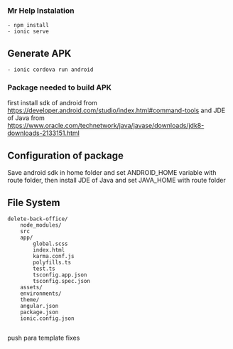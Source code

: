 ###  Mr Help Instalation 

```
- npm install 
- ionic serve
```

## Generate APK

```
- ionic cordova run android 
```

### Package needed to build APK

first install sdk of android from https://developer.android.com/studio/index.html#command-tools and JDE of Java from https://www.oracle.com/technetwork/java/javase/downloads/jdk8-downloads-2133151.html

## Configuration of package

Save android sdk in home folder and set ANDROID_HOME variable with route folder, then install JDE of Java and set JAVA_HOME with route folder

## File System

```
delete-back-office/
	node_modules/
	src
  	app/
  		global.scss
	  	index.html
	  	karma.conf.js
	  	polyfills.ts
	  	test.ts
	  	tsconfig.app.json
	  	tsconfig.spec.json
  	assets/
  	environments/
  	theme/
  	angular.json
  	package.json
  	ionic.config.json
  	
```
push para template fixes 

